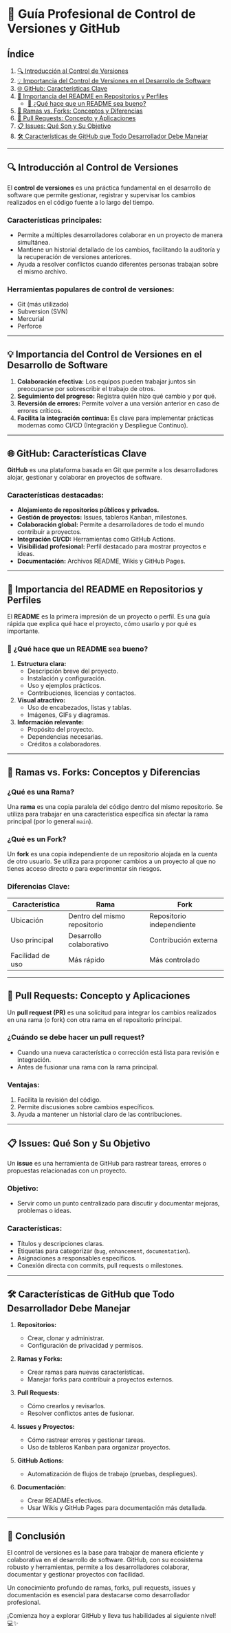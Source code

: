 # 🌟 Guía Profesional de Control de Versiones y GitHub

## **Índice**
1. [🔍 Introducción al Control de Versiones](#-introducción-al-control-de-versiones)
2. [💡 Importancia del Control de Versiones en el Desarrollo de Software](#-importancia-del-control-de-versiones-en-el-desarrollo-de-software)
3. [🌐 GitHub: Características Clave](#-github-características-clave)
4. [📄 Importancia del README en Repositorios y Perfiles](#-importancia-del-readme-en-repositorios-y-perfiles)
   - [📝 ¿Qué hace que un README sea bueno?](#-qué-hace-que-un-readme-sea-bueno)
5. [🌱 Ramas vs. Forks: Conceptos y Diferencias](#-ramas-vs-forks-conceptos-y-diferencias)
6. [🔄 Pull Requests: Concepto y Aplicaciones](#-pull-requests-concepto-y-aplicaciones)
7. [📋 Issues: Qué Son y Su Objetivo](#-issues-qué-son-y-su-objetivo)
8. [🛠️ Características de GitHub que Todo Desarrollador Debe Manejar](#️-características-de-github-que-todo-desarrollador-debe-manejar)

---

## 🔍 Introducción al Control de Versiones

El **control de versiones** es una práctica fundamental en el desarrollo de software que permite gestionar, registrar y supervisar los cambios realizados en el código fuente a lo largo del tiempo.

### **Características principales:**
- Permite a múltiples desarrolladores colaborar en un proyecto de manera simultánea.
- Mantiene un historial detallado de los cambios, facilitando la auditoría y la recuperación de versiones anteriores.
- Ayuda a resolver conflictos cuando diferentes personas trabajan sobre el mismo archivo.

### **Herramientas populares de control de versiones:**
- Git (más utilizado)
- Subversion (SVN)
- Mercurial
- Perforce

---

## 💡 Importancia del Control de Versiones en el Desarrollo de Software

1. **Colaboración efectiva:** Los equipos pueden trabajar juntos sin preocuparse por sobrescribir el trabajo de otros.
2. **Seguimiento del progreso:** Registra quién hizo qué cambio y por qué.
3. **Reversión de errores:** Permite volver a una versión anterior en caso de errores críticos.
4. **Facilita la integración continua:** Es clave para implementar prácticas modernas como CI/CD (Integración y Despliegue Continuo).

---

## 🌐 GitHub: Características Clave

**GitHub** es una plataforma basada en Git que permite a los desarrolladores alojar, gestionar y colaborar en proyectos de software.

### **Características destacadas:**
- **Alojamiento de repositorios públicos y privados.**
- **Gestión de proyectos:** Issues, tableros Kanban, milestones.
- **Colaboración global:** Permite a desarrolladores de todo el mundo contribuir a proyectos.
- **Integración CI/CD:** Herramientas como GitHub Actions.
- **Visibilidad profesional:** Perfil destacado para mostrar proyectos e ideas.
- **Documentación:** Archivos README, Wikis y GitHub Pages.

---

## 📄 Importancia del README en Repositorios y Perfiles

El **README** es la primera impresión de un proyecto o perfil. Es una guía rápida que explica qué hace el proyecto, cómo usarlo y por qué es importante.

### 📝 **¿Qué hace que un README sea bueno?**
1. **Estructura clara:**
   - Descripción breve del proyecto.
   - Instalación y configuración.
   - Uso y ejemplos prácticos.
   - Contribuciones, licencias y contactos.
2. **Visual atractivo:**
   - Uso de encabezados, listas y tablas.
   - Imágenes, GIFs y diagramas.
3. **Información relevante:**
   - Propósito del proyecto.
   - Dependencias necesarias.
   - Créditos a colaboradores.

---

## 🌱 Ramas vs. Forks: Conceptos y Diferencias

### **¿Qué es una Rama?**
Una **rama** es una copia paralela del código dentro del mismo repositorio. Se utiliza para trabajar en una característica específica sin afectar la rama principal (por lo general `main`).

### **¿Qué es un Fork?**
Un **fork** es una copia independiente de un repositorio alojada en la cuenta de otro usuario. Se utiliza para proponer cambios a un proyecto al que no tienes acceso directo o para experimentar sin riesgos.

### **Diferencias Clave:**
| Característica      | Rama                        | Fork                       |
|---------------------|-----------------------------|----------------------------|
| Ubicación           | Dentro del mismo repositorio | Repositorio independiente |
| Uso principal       | Desarrollo colaborativo     | Contribución externa       |
| Facilidad de uso    | Más rápido                  | Más controlado             |

---

## 🔄 Pull Requests: Concepto y Aplicaciones

Un **pull request (PR)** es una solicitud para integrar los cambios realizados en una rama (o fork) con otra rama en el repositorio principal.

### **¿Cuándo se debe hacer un pull request?**
- Cuando una nueva característica o corrección está lista para revisión e integración.
- Antes de fusionar una rama con la rama principal.

### **Ventajas:**
1. Facilita la revisión del código.
2. Permite discusiones sobre cambios específicos.
3. Ayuda a mantener un historial claro de las contribuciones.

---

## 📋 Issues: Qué Son y Su Objetivo

Un **issue** es una herramienta de GitHub para rastrear tareas, errores o propuestas relacionadas con un proyecto.

### **Objetivo:**
- Servir como un punto centralizado para discutir y documentar mejoras, problemas o ideas.

### **Características:**
- Títulos y descripciones claras.
- Etiquetas para categorizar (`bug`, `enhancement`, `documentation`).
- Asignaciones a responsables específicos.
- Conexión directa con commits, pull requests o milestones.

---

## 🛠️ Características de GitHub que Todo Desarrollador Debe Manejar

1. **Repositorios:**
   - Crear, clonar y administrar.
   - Configuración de privacidad y permisos.

2. **Ramas y Forks:**
   - Crear ramas para nuevas características.
   - Manejar forks para contribuir a proyectos externos.

3. **Pull Requests:**
   - Cómo crearlos y revisarlos.
   - Resolver conflictos antes de fusionar.

4. **Issues y Proyectos:**
   - Cómo rastrear errores y gestionar tareas.
   - Uso de tableros Kanban para organizar proyectos.

5. **GitHub Actions:**
   - Automatización de flujos de trabajo (pruebas, despliegues).

6. **Documentación:**
   - Crear READMEs efectivos.
   - Usar Wikis y GitHub Pages para documentación más detallada.

---

## 🚀 Conclusión

El control de versiones es la base para trabajar de manera eficiente y colaborativa en el desarrollo de software. GitHub, con su ecosistema robusto y herramientas, permite a los desarrolladores colaborar, documentar y gestionar proyectos con facilidad.

Un conocimiento profundo de ramas, forks, pull requests, issues y documentación es esencial para destacarse como desarrollador profesional.

¡Comienza hoy a explorar GitHub y lleva tus habilidades al siguiente nivel! 💻✨

